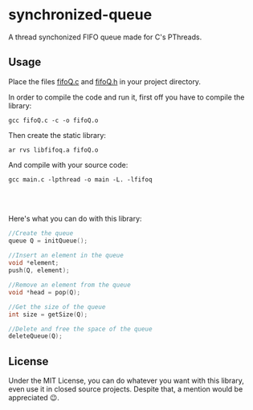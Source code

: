 # synchronized-queue

A thread synchonized FIFO queue made for C's PThreads.

## Usage 

Place the files [fifoQ.c](fifoQ.c) and [fifoQ.h](fifoQ.h) in your project directory.

In order to compile the code and run it, first off you have to compile the library:

```
gcc fifoQ.c -c -o fifoQ.o
```

Then create the static library: 

```
ar rvs libfifoq.a fifoQ.o
```

And compile with your source code:

```
gcc main.c -lpthread -o main -L. -lfifoq
```

<br>
<br>

Here's what you can do with this library: 
```c
//Create the queue
queue Q = initQueue();
	
//Insert an element in the queue
void *element;
push(Q, element);

//Remove an element from the queue
void *head = pop(Q);

//Get the size of the queue
int size = getSize(Q);

//Delete and free the space of the queue
deleteQueue(Q);
```

## License

Under the MIT License, you can do whatever you want with this library, even use it in closed source projects. Despite that, a mention would be appreciated :wink:.
